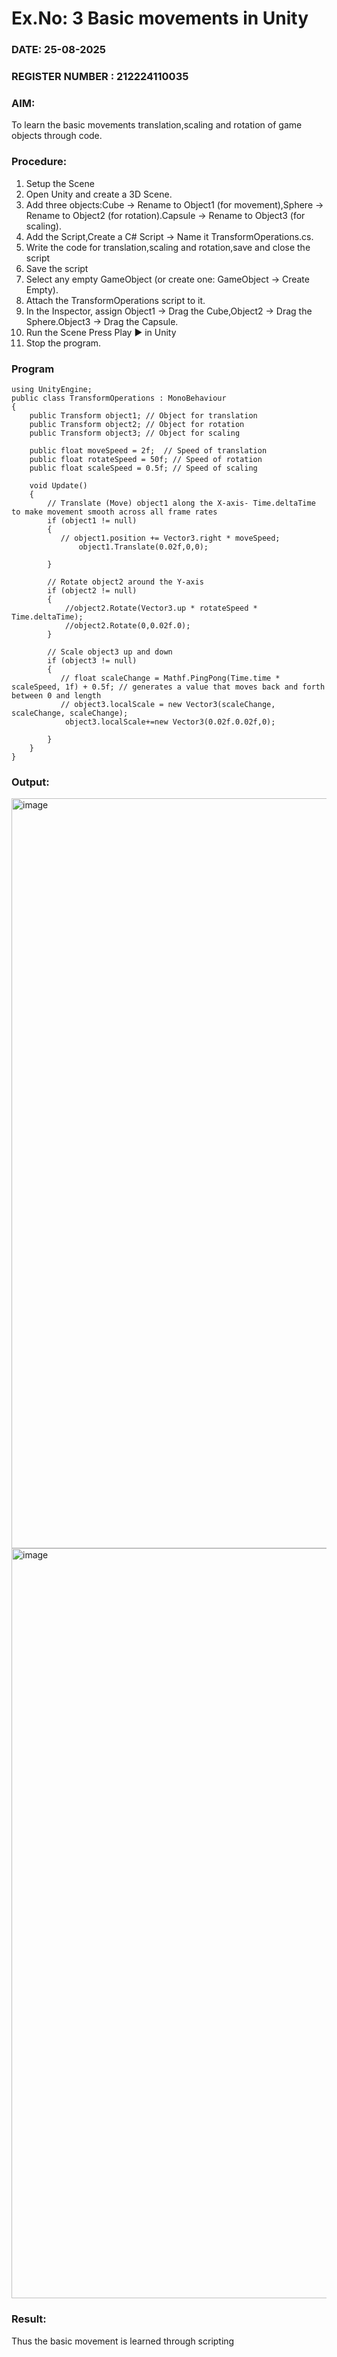 # Ex.No: 3  Basic movements in Unity 
### DATE: 25-08-2025                                                                           
### REGISTER NUMBER : 212224110035
### AIM: 
 To learn the basic movements translation,scaling and rotation of game objects through code.
### Procedure:
1. Setup the Scene
2. Open Unity and create a 3D Scene.
3. Add three objects:Cube → Rename to Object1 (for movement),Sphere → Rename to Object2 (for rotation).Capsule → Rename to Object3 (for scaling).
4. Add the Script,Create a C# Script → Name it TransformOperations.cs.
5. Write the code for translation,scaling and rotation,save and close the script
6. Save the script
7. Select any empty GameObject (or create one: GameObject → Create Empty).
8. Attach the TransformOperations script to it.
9. In the Inspector, assign Object1 → Drag the Cube,Object2 → Drag the Sphere.Object3 → Drag the Capsule.
10. Run the Scene Press Play ▶️ in Unity
11. Stop the program.
### Program 
```
using UnityEngine;
public class TransformOperations : MonoBehaviour
{
    public Transform object1; // Object for translation
    public Transform object2; // Object for rotation
    public Transform object3; // Object for scaling

    public float moveSpeed = 2f;  // Speed of translation
    public float rotateSpeed = 50f; // Speed of rotation
    public float scaleSpeed = 0.5f; // Speed of scaling

    void Update()
    {
        // Translate (Move) object1 along the X-axis- Time.deltaTime to make movement smooth across all frame rates
        if (object1 != null)
        {
           // object1.position += Vector3.right * moveSpeed;
               object1.Translate(0.02f,0,0);

        }

        // Rotate object2 around the Y-axis
        if (object2 != null)
        {
            //object2.Rotate(Vector3.up * rotateSpeed * Time.deltaTime);
            //object2.Rotate(0,0.02f.0);
        }

        // Scale object3 up and down
        if (object3 != null)
        {
           // float scaleChange = Mathf.PingPong(Time.time * scaleSpeed, 1f) + 0.5f; // generates a value that moves back and forth between 0 and length
           // object3.localScale = new Vector3(scaleChange, scaleChange, scaleChange);
            object3.localScale+=new Vector3(0.02f.0.02f,0);

        }
    }
}
```
### Output:
<img width="1920" height="1200" alt="image" src="https://github.com/user-attachments/assets/3413f0e2-9f51-4dbb-bac7-7c48bff4c881" />



<img width="1920" height="1200" alt="image" src="https://github.com/user-attachments/assets/0bc6aa80-f205-4997-a8ad-cc982ddbb808" />







### Result:
Thus the basic movement is learned through scripting



